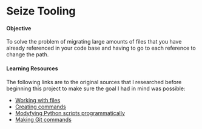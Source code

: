 # Seize Tooling

#### Objective
To solve the problem of migrating large amounts of files that you have already
referenced in your code base and having to go to each reference to change the
path.

#### Learning Resources
The following links are to the original sources that I researched before
beginning this project to make sure the goal I had in mind was possible:

- [Working with files](https://realpython.com/working-with-files-in-python/#creating-a-single-directory)
- [Creating commands](https://dbader.org/blog/how-to-make-command-line-commands-with-python)
- [Modyfying Python scripts programmatically](https://stackoverflow.com/questions/27664830/how-can-i-tell-python-to-edit-another-python-file)
- [Making Git commands](https://stackoverflow.com/questions/31766655/git-add-through-python-subprocess)